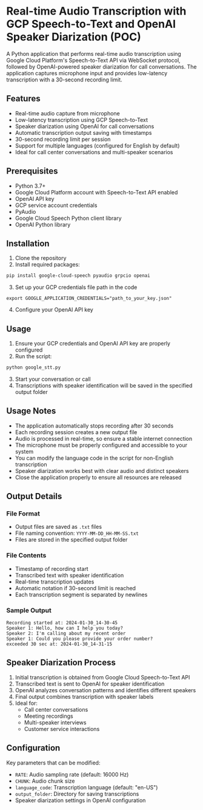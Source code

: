 # Real-time Audio Transcription with GCP Speech-to-Text and OpenAI Speaker Diarization (POC)

A Python application that performs real-time audio transcription using Google Cloud Platform's Speech-to-Text API via WebSocket protocol, followed by OpenAI-powered speaker diarization for call conversations. The application captures microphone input and provides low-latency transcription with a 30-second recording limit.

## Features

- Real-time audio capture from microphone
- Low-latency transcription using GCP Speech-to-Text
- Speaker diarization using OpenAI for call conversations
- Automatic transcription output saving with timestamps
- 30-second recording limit per session
- Support for multiple languages (configured for English by default)
- Ideal for call center conversations and multi-speaker scenarios

## Prerequisites

- Python 3.7+
- Google Cloud Platform account with Speech-to-Text API enabled
- OpenAI API key
- GCP service account credentials
- PyAudio
- Google Cloud Speech Python client library
- OpenAI Python library

## Installation

1. Clone the repository
2. Install required packages:
```bash
pip install google-cloud-speech pyaudio grpcio openai
```
3. Set up your GCP credentials file path in the code
```
export GOOGLE_APPLICATION_CREDENTIALS="path_to_your_key.json"
```
4. Configure your OpenAI API key

## Usage

1. Ensure your GCP credentials and OpenAI API key are properly configured
2. Run the script:
```bash
python google_stt.py
```
3. Start your conversation or call
4. Transcriptions with speaker identification will be saved in the specified output folder

## Usage Notes

- The application automatically stops recording after 30 seconds
- Each recording session creates a new output file
- Audio is processed in real-time, so ensure a stable internet connection
- The microphone must be properly configured and accessible to your system
- You can modify the language code in the script for non-English transcription
- Speaker diarization works best with clear audio and distinct speakers
- Close the application properly to ensure all resources are released

## Output Details

### File Format
- Output files are saved as `.txt` files
- File naming convention: `YYYY-MM-DD_HH-MM-SS.txt`
- Files are stored in the specified output folder

### File Contents
- Timestamp of recording start
- Transcribed text with speaker identification
- Real-time transcription updates
- Automatic notation if 30-second limit is reached
- Each transcription segment is separated by newlines

### Sample Output
```
Recording started at: 2024-01-30_14-30-45
Speaker 1: Hello, how can I help you today?
Speaker 2: I'm calling about my recent order
Speaker 1: Could you please provide your order number?
exceeded 30 sec at: 2024-01-30_14-31-15
```

## Speaker Diarization Process

1. Initial transcription is obtained from Google Cloud Speech-to-Text API
2. Transcribed text is sent to OpenAI for speaker identification
3. OpenAI analyzes conversation patterns and identifies different speakers
4. Final output combines transcription with speaker labels
5. Ideal for:
   - Call center conversations
   - Meeting recordings
   - Multi-speaker interviews
   - Customer service interactions

## Configuration

Key parameters that can be modified:
- `RATE`: Audio sampling rate (default: 16000 Hz)
- `CHUNK`: Audio chunk size
- `language_code`: Transcription language (default: "en-US")
- `output_folder`: Directory for saving transcriptions
- Speaker diarization settings in OpenAI configuration
